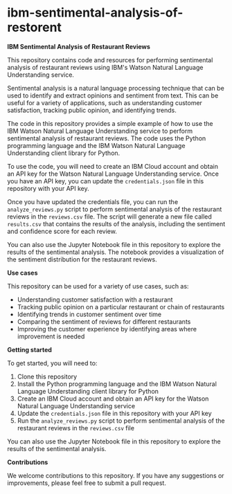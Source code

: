 # ibm-sentimental-analysis-of-restorent

**IBM Sentimental Analysis of Restaurant Reviews**

This repository contains code and resources for performing sentimental analysis of restaurant reviews using IBM's Watson Natural Language Understanding service.

Sentimental analysis is a natural language processing technique that can be used to identify and extract opinions and sentiment from text. This can be useful for a variety of applications, such as understanding customer satisfaction, tracking public opinion, and identifying trends.

The code in this repository provides a simple example of how to use the IBM Watson Natural Language Understanding service to perform sentimental analysis of restaurant reviews. The code uses the Python programming language and the IBM Watson Natural Language Understanding client library for Python.

To use the code, you will need to create an IBM Cloud account and obtain an API key for the Watson Natural Language Understanding service. Once you have an API key, you can update the `credentials.json` file in this repository with your API key.

Once you have updated the credentials file, you can run the `analyze_reviews.py` script to perform sentimental analysis of the restaurant reviews in the `reviews.csv` file. The script will generate a new file called `results.csv` that contains the results of the analysis, including the sentiment and confidence score for each review.

You can also use the Jupyter Notebook file in this repository to explore the results of the sentimental analysis. The notebook provides a visualization of the sentiment distribution for the restaurant reviews.

**Use cases**

This repository can be used for a variety of use cases, such as:

* Understanding customer satisfaction with a restaurant
* Tracking public opinion on a particular restaurant or chain of restaurants
* Identifying trends in customer sentiment over time
* Comparing the sentiment of reviews for different restaurants
* Improving the customer experience by identifying areas where improvement is needed

**Getting started**

To get started, you will need to:

1. Clone this repository
2. Install the Python programming language and the IBM Watson Natural Language Understanding client library for Python
3. Create an IBM Cloud account and obtain an API key for the Watson Natural Language Understanding service
4. Update the `credentials.json` file in this repository with your API key
5. Run the `analyze_reviews.py` script to perform sentimental analysis of the restaurant reviews in the `reviews.csv` file

You can also use the Jupyter Notebook file in this repository to explore the results of the sentimental analysis.

**Contributions**

We welcome contributions to this repository. If you have any suggestions or improvements, please feel free to submit a pull request.
